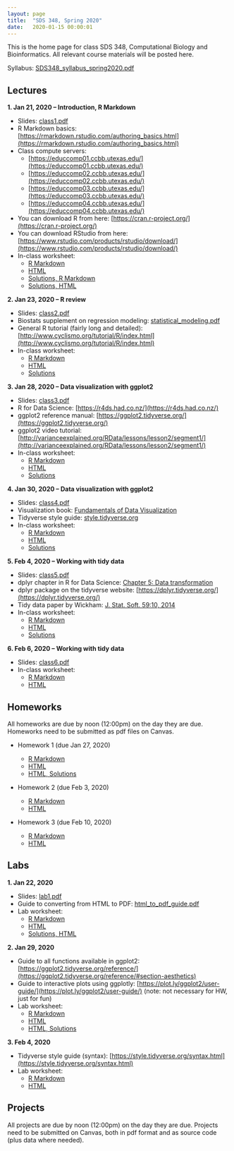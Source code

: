 ```yaml
---
layout: page
title:  "SDS 348, Spring 2020"
date:   2020-01-15 00:00:01
---
```

This is the home page for class SDS 348, Computational Biology and Bioinformatics. All relevant course materials will be posted here.

Syllabus: [SDS348_syllabus_spring2020.pdf](/classes/SDS348/SDS348_syllabus_spring2020.pdf)


## Lectures

**1. Jan 21, 2020 – Introduction, R Markdown**

* Slides: [class1.pdf](/classes/SDS348/2020_spring/slides/class1.pdf)
* R Markdown basics: [https://rmarkdown.rstudio.com/authoring_basics.html](https://rmarkdown.rstudio.com/authoring_basics.html)
* Class compute servers:
    - [https://educcomp01.ccbb.utexas.edu/](https://educcomp01.ccbb.utexas.edu/)
    - [https://educcomp02.ccbb.utexas.edu/](https://educcomp02.ccbb.utexas.edu/)
    - [https://educcomp03.ccbb.utexas.edu/](https://educcomp03.ccbb.utexas.edu/)
    - [https://educcomp04.ccbb.utexas.edu/](https://educcomp04.ccbb.utexas.edu/)
* You can download R from here: [https://cran.r-project.org/](https://cran.r-project.org/)
* You can download RStudio from here: [https://www.rstudio.com/products/rstudio/download/](https://www.rstudio.com/products/rstudio/download/)
* In-class worksheet:
    - [R Markdown](/classes/SDS348/2020_spring/worksheets/class1.Rmd)
    - [HTML](/classes/SDS348/2020_spring/worksheets/class1.html)
    - [Solutions, R Markdown](/classes/SDS348/2020_spring/worksheets/class1_solutions.Rmd)
    - [Solutions, HTML](/classes/SDS348/2020_spring/worksheets/class1_solutions.html)

**2. Jan 23, 2020 – R review**

* Slides: [class2.pdf](/classes/SDS348/2020_spring/slides/class2.pdf)
* Biostats supplement on regression modeling: [statistical_modeling.pdf](/classes/SDS348/statistical_modeling.pdf)
* General R tutorial (fairly long and detailed): [http://www.cyclismo.org/tutorial/R/index.html](http://www.cyclismo.org/tutorial/R/index.html)
* In-class worksheet:
    - [R Markdown](/classes/SDS348/2020_spring/worksheets/class2.Rmd)
    - [HTML](/classes/SDS348/2020_spring/worksheets/class2.html)
    - [Solutions](/classes/SDS348/2020_spring/worksheets/class2_solutions.html)

**3. Jan 28, 2020 – Data visualization with ggplot2**

* Slides: [class3.pdf](/classes/SDS348/2020_spring/slides/class3.pdf)
* R for Data Science: [https://r4ds.had.co.nz/](https://r4ds.had.co.nz/)
* ggplot2 reference manual: [https://ggplot2.tidyverse.org/](https://ggplot2.tidyverse.org/)
* ggplot2 video tutorial: [http://varianceexplained.org/RData/lessons/lesson2/segment1/](http://varianceexplained.org/RData/lessons/lesson2/segment1/)
* In-class worksheet:
    - [R Markdown](/classes/SDS348/2020_spring/worksheets/class3.Rmd)
    - [HTML](/classes/SDS348/2020_spring/worksheets/class3.html)
    - [Solutions](/classes/SDS348/2020_spring/worksheets/class3_solutions.html)

**4. Jan 30, 2020 – Data visualization with ggplot2**

* Slides: [class4.pdf](/classes/SDS348/2020_spring/slides/class4.pdf)
* Visualization book: [Fundamentals of Data Visualization](https://serialmentor.com/dataviz/)
* Tidyverse style guide: [style.tidyverse.org](https://style.tidyverse.org/syntax.html)
* In-class worksheet:
    - [R Markdown](/classes/SDS348/2020_spring/worksheets/class4.Rmd)
    - [HTML](/classes/SDS348/2020_spring/worksheets/class4.html)
    - [Solutions](/classes/SDS348/2020_spring/worksheets/class4_solutions.html)

**5. Feb 4, 2020 – Working with tidy data**

* Slides: [class5.pdf](/classes/SDS348/2020_spring/slides/class5.pdf)
* dplyr chapter in R for Data Science: [Chapter 5: Data transformation](https://r4ds.had.co.nz/transform.html)
* dplyr package on the tidyverse website: [https://dplyr.tidyverse.org/](https://dplyr.tidyverse.org/)
* Tidy data paper by Wickham: [J. Stat. Soft. 59:10, 2014](https://www.jstatsoft.org/v59/i10/paper)
* In-class worksheet:
    - [R Markdown](/classes/SDS348/2020_spring/worksheets/class5.Rmd)
    - [HTML](/classes/SDS348/2020_spring/worksheets/class5.html)
    - [Solutions](/classes/SDS348/2020_spring/worksheets/class5_solutions.html)

    
**6. Feb 6, 2020 – Working with tidy data**    

* Slides: [class6.pdf](/classes/SDS348/2020_spring/slides/class6.pdf)
* In-class worksheet:
    - [R Markdown](/classes/SDS348/2020_spring/worksheets/class6.Rmd)
    - [HTML](/classes/SDS348/2020_spring/worksheets/class6.html)



## Homeworks

All homeworks are due by noon (12:00pm) on the day they are due. Homeworks need to be submitted as pdf files on Canvas.

* Homework 1 (due Jan 27, 2020)
	- [R Markdown](/classes/SDS348/2020_spring/homeworks/HW1.Rmd)
	- [HTML](/classes/SDS348/2020_spring/homeworks/HW1.html)
	- [HTML, Solutions](/classes/SDS348/2020_spring/homeworks/HW1-solution.html)


* Homework 2 (due Feb 3, 2020)
	- [R Markdown](/classes/SDS348/2020_spring/homeworks/HW2.Rmd)
	- [HTML](/classes/SDS348/2020_spring/homeworks/HW2.html)


* Homework 3 (due Feb 10, 2020)
	- [R Markdown](/classes/SDS348/2020_spring/homeworks/HW3.Rmd)
	- [HTML](/classes/SDS348/2020_spring/homeworks/HW3.html)

	
	
## Labs

**1. Jan 22, 2020**

* Slides: [lab1.pdf](/classes/SDS348/2020_spring/labs/lab1-slides.pdf)
* Guide to converting from HTML to PDF: [html_to_pdf_guide.pdf](/classes/SDS348/2020_spring/labs/html_to_pdf_guide.pdf)
* Lab worksheet:
    - [R Markdown](/classes/SDS348/2020_spring/labs/lab1.Rmd)
    - [HTML](/classes/SDS348/2020_spring/labs/lab1.html)
    - [Solutions, HTML](/classes/SDS348/2020_spring/labs/lab1-solution.html)

**2. Jan 29, 2020**

* Guide to all functions available in ggplot2: [https://ggplot2.tidyverse.org/reference/](https://ggplot2.tidyverse.org/reference/#section-aesthetics)
* Guide to interactive plots using ggplotly: [https://plot.ly/ggplot2/user-guide/](https://plot.ly/ggplot2/user-guide/) (note: not necessary for HW, just for fun)
* Lab worksheet:
    - [R Markdown](/classes/SDS348/2020_spring/labs/lab2.Rmd)
    - [HTML](/classes/SDS348/2020_spring/labs/lab2.html)
    - [HTML, Solutions](/classes/SDS348/2020_spring/labs/lab2-solution.html)

**3. Feb 4, 2020**
* Tidyverse style guide (syntax): [https://style.tidyverse.org/syntax.html](https://style.tidyverse.org/syntax.html) 
* Lab worksheet:
    - [R Markdown](/classes/SDS348/2020_spring/labs/lab3.Rmd)
    - [HTML](/classes/SDS348/2020_spring/labs/lab3.html)
    
## Projects

All projects are due by noon (12:00pm) on the day they are due. Projects need to be submitted on Canvas, both in pdf format and as source code (plus data where needed).
